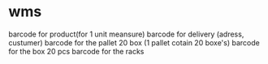# wms

barcode for product(for 1 unit meansure)
barcode for delivery (adress, custumer)
barcode for the pallet 20 box (1 pallet cotain 20 boxe's)
barcode for the box  20 pcs
barcode for the racks 
